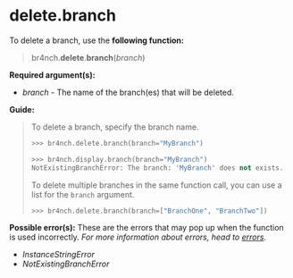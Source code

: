# delete.branch

To delete a branch, use the **following function:**

> br4nch.**delete**.**branch**(*branch*)

**Required argument(s):**

- *branch* - The name of the branch(es) that will be deleted.

**Guide:**

> To delete a branch, specify the branch name.
>
> ```python
> >>> br4nch.delete.branch(branch="MyBranch")
> 
> >>> br4nch.display.branch(branch="MyBranch")
> NotExistingBranchError: The branch: 'MyBranch' does not exists.
> ```
>
> To delete multiple branches in the same function call, you can use a list for the `branch` argument.
>
> ```python
> >>> br4nch.delete.branch(branch=["BranchOne", "BranchTwo"])
> ```

**Possible error(s):**
These are the errors that may pop up when the function is used incorrectly.
*For more information about errors, head to [errors](../../guides/errors.md).*

- *InstanceStringError*
- *NotExistingBranchError*
